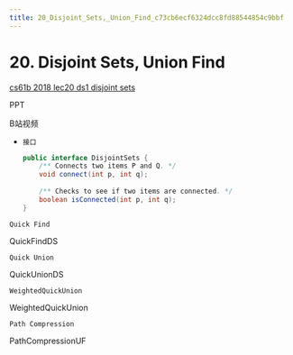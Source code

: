 ```yaml
---
title: 20_Disjoint_Sets,_Union_Find_c73cb6ecf6324dcc8fd88544854c9bbf
---
```


# 20. Disjoint Sets, Union Find

[cs61b 2018 lec20 ds1 disjoint sets](https://docs.google.com/presentation/d/1J7q2RImSbg26vrWMaYQwYo6_zPDrrdGRmwm_U2oY20s/edit)

PPT

[](https://www.bilibili.com/watchlater/#/av40629353/p151)

B站视频

- `接口`
    
    ```java
    public interface DisjointSets {
    	/** Connects two items P and Q. */
    	void connect(int p, int q);
     
    	/** Checks to see if two items are connected. */
    	boolean isConnected(int p, int q);
    }
    ```
    

`Quick Find`

QuickFindDS

`Quick Union`

QuickUnionDS

`WeightedQuickUnion`

WeightedQuickUnion

`Path Compression`

PathCompressionUF